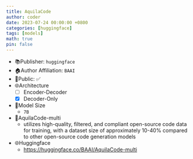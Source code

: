 ```yaml
---
title: AquilaCode
author: coder
date: 2023-07-24 00:00:00 +0800
categories: [huggingface]
tags: [models]
math: true
pin: false
---
```


- 📚Publisher: `huggingface`
- 🏠Author Affiliation: `BAAI`
- 🔑Public: ✅
- 🌐Architecture
  + [ ] Encoder-Decoder
  + [x] Decoder-Only
- 📏Model Size
  + `7B`
- 🍉AquilaCode-multi
  + utilizes high-quality, filtered, and compliant open-source code data for training, with a dataset size of approximately 10-40% compared to other open-source code generation models
- 🌐Huggingface
  + https://huggingface.co/BAAI/AquilaCode-multi
